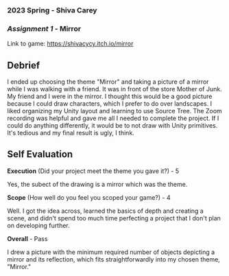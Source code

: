 ### **2023 Spring** - Shiva Carey
### *Assignment 1* - Mirror
Link to game: https://shivacycy.itch.io/mirror 


## **Debrief**

I ended up choosing the theme "Mirror" and taking a picture of a mirror while I was walking with a friend. It was in front of the store Mother of Junk. My friend and I were in the mirror. I thought this would be a good picture because I could draw characters, which I prefer to do over landscapes. I liked organizing my Unity layout and learning to use Source Tree. The Zoom recording was helpful and gave me all I needed to complete the project. If I could do anything differently, it would be to not draw with Unity primitives. It's tedious and my final result is ugly, I think.


## **Self Evaluation**

**Execution** (Did your project meet the theme you gave it?) - 5

Yes, the subect of the drawing is a mirror which was the theme.


**Scope** (How well do you feel you scoped your game?) - 4


Well. I got the idea across, learned the basics of depth and creating a scene, and didn't spend too much time perfecting a project that I don't plan on developing further.


**Overall** - Pass


I drew a picture with the minimum required number of objects depicting a mirror and its reflection, which fits straightforwardly into my chosen theme, "Mirror."
